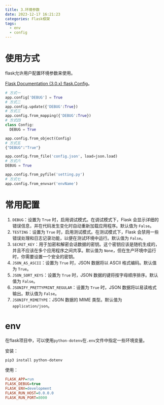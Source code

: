 ```yaml
---
title: 3.环境参数
date: 2023-12-17 16:21:23
categories: Flask框架
tags: 
  - env
  - config
---
```


# 使用方式

flask允许用户配置环境参数来使用。

[Flask Documentation (3.0.x) flask.Config](https://flask.palletsprojects.com/en/latest/api/#flask.Config)。

```python
# 方式一
app.config['DEBUG'] = True
# 方式二
app.config.update({'DEBUG':True})
# 方式三
app.config.from_mapping({'DEBUG':True})
# 方式四
class Config:
  DEBUG = True

app.config.from_object(Config)
# 方式五
{"DEBUG":"True"}

app.config.from_file('config.json', load=json.load)
# 方式六
DEBUG = True

app.config.from_pyfile('setting.py')
# 方式七
app.config.from_envvar('envName')
```

# 常用配置

1. `DEBUG`：设置为 `True` 时，启用调试模式。在调试模式下，Flask 会显示详细的错误信息，并在代码发生变化时自动重新加载应用程序。默认值为 `False`。
2. `TESTING`：设置为 `True` 时，启用测试模式。在测试模式下，Flask 会禁用一些错误处理和日志记录功能，以便在测试环境中运行。默认值为 `False`。
3. `SECRET_KEY`：用于加密和解密会话数据的密钥。这个密钥应该是随机生成的，并且不应该在多个应用程序之间共享。默认值为 `None`，但在生产环境中运行时，你需要设置一个安全的密钥。
4. `JSON_AS_ASCII`：设置为 `True` 时，JSON 数据将以 ASCII 格式编码。默认值为 `True`。
5. `JSON_SORT_KEYS`：设置为 `True` 时，JSON 数据的键将按字母顺序排序。默认值为 `False`。
6. `JSONIFY_PRETTYPRINT_REGULAR`：设置为 `True` 时，JSON 数据将以易读格式输出。默认值为 `False`。
7. `JSONIFY_MIMETYPE`：JSON 数据的 MIME 类型。默认值为 `application/json`。

# env

在flask项目中，可以使用`python-dotenv`在`.env`文件中指定一些环境变量。

安装：

```bash
pip3 install python-dotenv
```

使用：

```ini
FLASK_APP=run
FLASK_DEBUG=true
FLASK_ENV=development
FLASK_RUN_HOST=0.0.0.0
FLASK_RUN_PORT=8000
```

